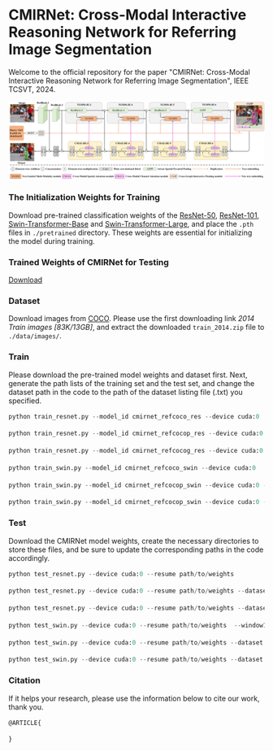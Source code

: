 # CMIRNet: Cross-Modal Interactive Reasoning Network for Referring Image Segmentation

Welcome to the official repository for the paper "CMIRNet: Cross-Modal Interactive Reasoning Network for Referring Image Segmentation", IEEE TCSVT, 2024. 

![the pipeline of CMIRNet](./CMIRNet.png)

### The Initialization Weights for Training
Download pre-trained classification weights of the [ResNet-50](https://***), [ResNet-101](https://***), [Swin-Transformer-Base](https://***) and [Swin-Transformer-Large](https://***), and place the ` .pth ` files in ` ./pretrained ` directory. These weights are essential for initializing the model during training.

### Trained Weights of CMIRNet for Testing

[Download](https://pan.baidu.com/***)

### Dataset

Download images from [COCO](https://cocodataset.org/#download).
Please use the first downloading link *2014 Train images [83K/13GB]*, and extract
the downloaded `train_2014.zip` file to `./data/images/`.

### Train
Please download the pre-trained model weights and dataset first. Next, generate the path lists of the training set and the test set, and change the dataset path in the code to the path of the dataset listing file (.txt) you specified.

~~~python
python train_resnet.py --model_id cmirnet_refcoco_res --device cuda:0

python train_resnet.py --model_id cmirnet_refcocop_res --device cuda:0 --dataset refcoco+

python train_resnet.py --model_id cmirnet_refcocog_res --device cuda:0 --dataset refcocog --splitBy umd

python train_swin.py --model_id cmirnet_refcoco_swin --device cuda:0

python train_swin.py --model_id cmirnet_refcocop_swin --device cuda:0 --dataset refcoco+

python train_swin.py --model_id cmirnet_refcocop_swin --device cuda:0 --dataset refcocog --splitBy umd
~~~

### Test
Download the CMIRNet model weights, create the necessary directories to store these files, and be sure to update the corresponding paths in the code accordingly. 

~~~python
python test_resnet.py --device cuda:0 --resume path/to/weights

python test_resnet.py --device cuda:0 --resume path/to/weights --dataset refcoco+

python test_resnet.py --device cuda:0 --resume path/to/weights --dataset refcocog --splitBy umd

python test_swin.py --device cuda:0 --resume path/to/weights  --window12

python test_swin.py --device cuda:0 --resume path/to/weights --dataset refcoco+ --window12

python test_swin.py --device cuda:0 --resume path/to/weights --dataset refcocog --splitBy umd --window12
~~~

### Citation

If it helps your research,  please use the information below to cite our work, thank you. 

~~~
@ARTICLE{

}
~~~
